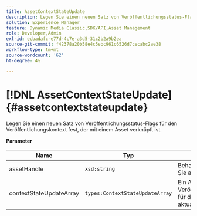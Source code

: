 ```yaml
---
title: AssetContextStateUpdate
description: Legen Sie einen neuen Satz von Veröffentlichungsstatus-Flags für den Veröffentlichungskontext fest, der mit einem Asset verknüpft ist.
solution: Experience Manager
feature: Dynamic Media Classic,SDK/API,Asset Management
role: Developer,Admin
exl-id: ecbadafc-e77d-4c7e-a3d5-31c2b2a9b2ea
source-git-commit: f42378a20b58e4c5ebc961c6526d7cecabc2ae38
workflow-type: tm+mt
source-wordcount: '62'
ht-degree: 4%

---
```


# [!DNL AssetContextStateUpdate]{#assetcontextstateupdate}

Legen Sie einen neuen Satz von Veröffentlichungsstatus-Flags für den Veröffentlichungskontext fest, der mit einem Asset verknüpft ist.

**Parameter**

| Name | Typ | Beschreibung |
|---|---|---|
| assetHandle | `xsd:string` | Behandeln Sie das Asset, das Sie aktualisieren möchten. |
| contextStateUpdateArray | `types:ContextStateUpdateArray` | Ein Array von Veröffentlichungskontaktstatus für das Asset, das Sie aktualisieren möchten. |
